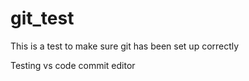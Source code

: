 # git_test

This is a test to make sure git has been set up correctly

Testing vs code commit editor